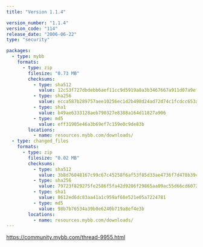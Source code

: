 ```yaml
---
title: "Version 1.1.4"

version_number: "1.1.4"
version_code: "114"
release_date: "2006-06-22"
type: "security"

packages:
  - type: mybb
    formats:
      - type: zip
        filesize: "0.73 MB"
        checksums:
          - type: sha512
            value: 12c53f727dbdebb6aef11cc9d5919a8a3b3467667a911d07a9ef4134ce3fc7087679027ef18825f08d095afe1d779b77bc574ffc14dcb69622cbfec11dae901d
          - type: sha256
            value: ecca587b289757aee10256ec1d2b498d24ad72d74c1fcdcc653a08ed9166db4e
          - type: sha1
            value: b49ae6333128aeb790327e8388a164d11827a906
          - type: md5
            value: eff31905e46a3b69ef7c159e0c9de83b
        locations:
          - name: resources.mybb.com/downloads/
  - type: changed_files
    formats:
      - type: zip
        filesize: "0.02 MB"
        checksums:
          - type: sha512
            value: 3b8d76048167c99c67c45258f6af53f85d33ae4736f7d478b39c881d5598e7a905bca3bb066606e5cf838d34406d618dd8a841589674a0909a1ae4ac33f1afbb
          - type: sha256
            value: 79723f829275fe2586f5fa42d9206f29865aa09ac55d66cd607267cc528bd57a
          - type: sha1
            value: 8612ed6dc83aa41a1c959af68e521e05a7224781
          - type: md5
            value: 98b7b76534a39b0e6240b719a8ef4e3b
        locations:
          - name: resources.mybb.com/downloads/
---
```


<https://community.mybb.com/thread-9955.html>

